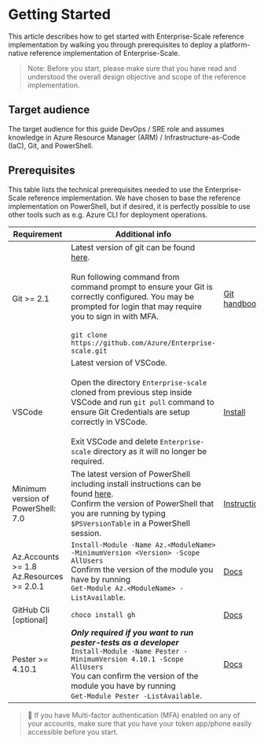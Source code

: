 
# Getting Started

This article describes how to get started with Enterprise-Scale reference implementation by walking you through prerequisites to deploy a platform-native reference implementation of Enterprise-Scale.
> Note:  Before you start, please make sure that you have read and understood the overall design objective and scope of the reference implementation.

## Target audience

The target audience for this guide DevOps / SRE role and assumes knowledge in Azure Resource Manager (ARM) / Infrastructure-as-Code (IaC), Git, and PowerShell.

## Prerequisites

This table lists the technical prerequisites needed to use the Enterprise-Scale reference implementation. We have chosen to base the reference implementation on PowerShell, but if desired, it is perfectly possible to use other tools such as e.g. Azure CLI for deployment operations.

|Requirement|Additional info | |
|---------------|--------------------|--------------------|
|Git >= 2.1| Latest version of git can be found [here](https://git-scm.com/). <br/> <br/> Run following command from command prompt to ensure your Git is correctly configured. You may be prompted for login that may require you to sign in with MFA. <br/> <br/>```git clone https://github.com/Azure/Enterprise-scale.git ``` | [Git handbook](https://guides.github.com/introduction/git-handbook/)|
| VSCode |  Latest version of VSCode. <br/><br/> Open the directory ```Enterprise-scale``` cloned from previous step inside VSCode and run ```git pull``` command to ensure Git Credentials are setup correctly in VSCode. <br/> <br/> Exit VSCode and delete ```Enterprise-scale``` directory as it will no longer be required. | [Install](https://code.visualstudio.com/download#)  |
Minimum version of PowerShell: 7.0|  The latest version of PowerShell including install instructions can be found [here](https://github.com/PowerShell/PowerShell). <br> Confirm the version of PowerShell that you are running by typing `$PSVersionTable` in a PowerShell session.| [Instructions](https://github.com/PowerShell/PowerShell)
|Az.Accounts >= 1.8 <br>Az.Resources >= 2.0.1 |  `Install-Module -Name Az.<ModuleName> -MinimumVersion <Version> -Scope AllUsers`<br>Confirm the version of the module you have by running <br>`Get-Module Az.<ModuleName> -ListAvailable`. | [Docs](https://docs.microsoft.com/en-us/powershell/azure/install-az-ps)|
|GitHub Cli [optional] |  `choco install gh` | [Docs](https://github.com/cli/cli#installation)|
| Pester >= 4.10.1 |  ***Only required if you want to run pester-tests as a developer*** <br>`Install-Module -Name Pester -MinimumVersion 4.10.1 -Scope AllUsers`<br> You can confirm the version of the module you have by running <br>`Get-Module Pester -ListAvailable`. | [Docs](https://github.com/pester/Pester) |

>:iphone: If you have Multi-factor authentication (MFA) enabled on any of your accounts, make sure that you have your token app/phone easily accessible before you start.
